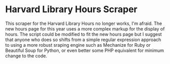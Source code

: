 # Harvard Library Hours Scraper

This scraper for the Harvard Library Hours no longer works, I'm afraid. The new hours page for this year uses a more complex markup for the display of hours. The script could be modified to fit the new hours page but I suggest that anyone who does so shifts from a simple regular expression approach to using a more robust sraping engine such as Mechanize for Ruby or Beautiful Soup for Python, or even better some PHP equivalent for minimum change to the code.  
